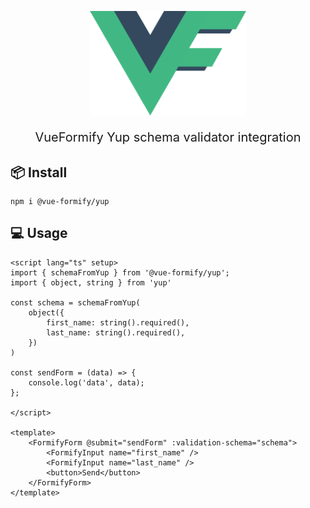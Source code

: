 <p align="center">
  <a href="https://vue-formify.matenagy.me/" target="_blank">
	<img src="https://raw.githubusercontent.com/mateenagy/vue-formify/main/logo.png"  width="250px"/>
  </a>
</p>
<p align="center" style="font-size: 20px">VueFormify Yup schema validator integration</p>

## 📦 Install
```
npm i @vue-formify/yup
```
## 💻 Usage
```vue
<script lang="ts" setup>
import { schemaFromYup } from '@vue-formify/yup';
import { object, string } from 'yup'

const schema = schemaFromYup(
	object({
		first_name: string().required(),
		last_name: string().required(),
	})
)

const sendForm = (data) => {
	console.log('data', data);
};

</script>

<template>
	<FormifyForm @submit="sendForm" :validation-schema="schema">
		<FormifyInput name="first_name" />
		<FormifyInput name="last_name" />
		<button>Send</button>
	</FormifyForm>
</template>
```
